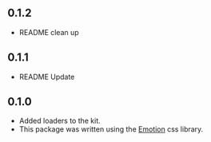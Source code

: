 ## 0.1.2

- README clean up

## 0.1.1

- README Update

## 0.1.0

- Added loaders to the kit.
- This package was written using the [Emotion](https://emotion.sh/docs/introduction) css library.